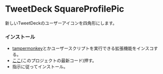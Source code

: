 # TweetDeck SquareProfilePic

新しいTweetDeckのユーザーアイコンを四角形にします。  


### インストール
- [tampermonkey](https://www.tampermonkey.net/)とかユーザースクリプトを実行できる拡張機能をインスコする。
- [ここ](https://github.com/oz0820/browser-userscript/raw/main/tweetdeck-pop-up-remover/tweetdeck-pop-up-remove.user.js)(このプロジェクトの最新コード)押す。
- 指示に従ってインストール。
